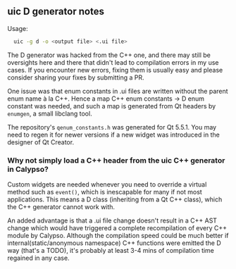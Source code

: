 ## uic D generator notes
Usage:
```bash
  uic -g d -o <output file> <.ui file>
```
The D generator was hacked from the C++ one, and there may still be oversights here and there that didn't lead to compilation errors in my use cases. If you encounter new errors, fixing them is usually easy and please consider sharing your fixes by submitting a PR.
 
One issue was that enum constants in .ui files are written without the parent enum name à la C++. Hence a map C++ enum constants -> D enum constant was needed, and such a map is generated from Qt headers by ``enumgen``, a small libclang tool.
 
The repository's ``qenum_constants.h`` was generated for Qt 5.5.1. You may need to regen it for newer versions if a new widget was introduced in the designer of Qt Creator.

### Why not simply load a C++ header from the uic C++ generator in Calypso?

Custom widgets are needed whenever you need to override a virtual method such as ``event()``, which is inescapable for many if not most applications. This means a D class (inheriting from a Qt C++ class), which the C++ generator cannot work with.

An added advantage is that a .ui file change doesn't result in a C++ AST change which would have triggered a complete recompilation of every C++ module by Calypso. Although the compilation speed could be much better if internal(static/anonymous namespace) C++ functions were emitted the D way (that's a TODO), it's probably at least 3-4 mins of compilation time regained in any case.